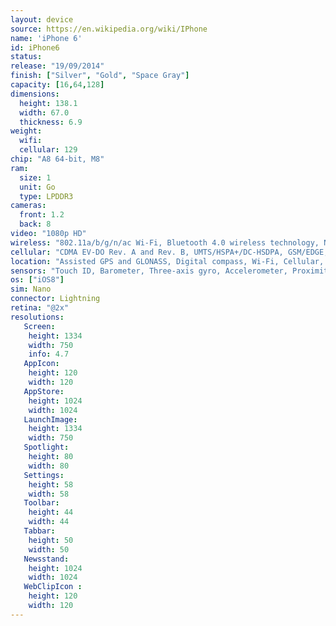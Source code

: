 ```yaml
---
layout: device
source: https://en.wikipedia.org/wiki/IPhone
name: 'iPhone 6'
id: iPhone6
status:
release: "19/09/2014"
finish: ["Silver", "Gold", "Space Gray"]
capacity: [16,64,128]
dimensions:
  height: 138.1
  width: 67.0
  thickness: 6.9
weight:
  wifi:
  cellular: 129
chip: "A8 64-bit, M8"
ram:
  size: 1
  unit: Go
  type: LPDDR3
cameras:
  front: 1.2
  back: 8
video: "1080p HD"
wireless: "802.11a/b/g/n/ac Wi‑Fi, Bluetooth 4.0 wireless technology, NFC"
cellular: "CDMA EV-DO Rev. A and Rev. B, UMTS/HSPA+/DC-HSDPA, GSM/EDGE, LTE"
location: "Assisted GPS and GLONASS, Digital compass, Wi‑Fi, Cellular, iBeacon microlocation"
sensors: "Touch ID, Barometer, Three-axis gyro, Accelerometer, Proximity sensor, Ambient light sensor"
os: ["iOS8"]
sim: Nano
connector: Lightning
retina: "@2x"
resolutions:
   Screen:
    height: 1334
    width: 750
    info: 4.7
   AppIcon:
    height: 120
    width: 120
   AppStore:
    height: 1024
    width: 1024
   LaunchImage:
    height: 1334
    width: 750
   Spotlight:
    height: 80
    width: 80
   Settings:
    height: 58
    width: 58
   Toolbar:
    height: 44
    width: 44
   Tabbar:
    height: 50
    width: 50
   Newsstand:
    height: 1024
    width: 1024
   WebClipIcon :
    height: 120
    width: 120
---
```

